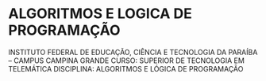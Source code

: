 # ALGORITMOS E LOGICA DE PROGRAMAÇÃO
INSTITUTO FEDERAL DE EDUCAÇÃO, CIÊNCIA E TECNOLOGIA DA PARAÍBA – CAMPUS CAMPINA GRANDE CURSO: SUPERIOR DE TECNOLOGIA EM TELEMÁTICA DISCIPLINA: ALGORITMOS E LÓGICA DE PROGRAMAÇÃO
